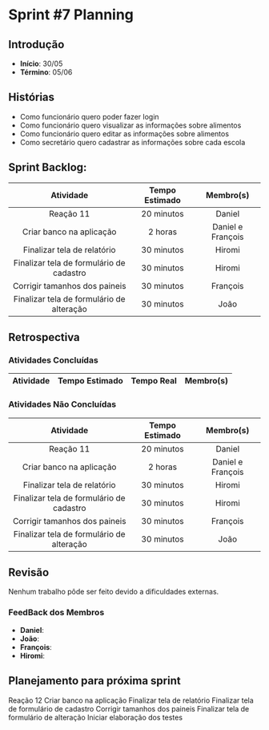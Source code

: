 ﻿# Sprint #7 Planning

## Introdução

- **Início**: 30/05
- **Término**: 05/06

## Histórias

- Como funcionário quero poder fazer login
- Como funcionário quero visualizar as informações sobre alimentos
- Como funcionário quero editar as informações sobre alimentos
- Como secretário quero cadastrar as informações sobre cada escola

## Sprint Backlog:

| Atividade                                      | Tempo Estimado | Membro(s)         |
|:----------------------------------------------:|:--------------:|:-----------------:|
| Reação 11                                      | 20 minutos     | Daniel            |
| Criar banco na aplicação                       | 2 horas        | Daniel e François |	
| Finalizar tela de relatório                    | 30 minutos     | Hiromi            |
| Finalizar tela de formulário de cadastro       | 30 minutos     | Hiromi            |
| Corrigir tamanhos dos paineis                  | 30 minutos     | François          |
| Finalizar tela de formulário de alteração      | 30 minutos     | João              |


## Retrospectiva

### Atividades Concluídas

| Atividade                                      | Tempo Estimado | Tempo Real 		      | Membro(s)     |
|:----------------------------------------------:|:--------------:|:-------------------:|:-------------:|




### Atividades Não Concluídas

| Atividade                                      | Tempo Estimado | Membro(s)         |
|:----------------------------------------------:|:--------------:|:-----------------:|
| Reação 11                                      | 20 minutos     | Daniel            |
| Criar banco na aplicação                       | 2 horas        | Daniel e François |	
| Finalizar tela de relatório                    | 30 minutos     | Hiromi            |
| Finalizar tela de formulário de cadastro       | 30 minutos     | Hiromi            |
| Corrigir tamanhos dos paineis                  | 30 minutos     | François          |
| Finalizar tela de formulário de alteração      | 30 minutos     | João              |


## Revisão

Nenhum trabalho pôde ser feito devido a dificuldades externas.

### FeedBack dos Membros

- **Daniel**:
- **João**:
- **François**:
- **Hiromi**:

## Planejamento para próxima sprint

Reação 12
Criar banco na aplicação
Finalizar tela de relatório
Finalizar tela de formulário de cadastro
Corrigir tamanhos dos paineis
Finalizar tela de formulário de alteração
Iniciar elaboração dos testes

